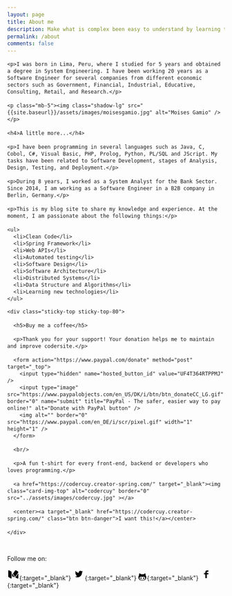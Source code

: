 ```yaml
---
layout: page
title: About me
description: Make what is complex been easy to understand by learning the fundamentals of computer science and software design
permalink: /about
comments: false
---
```


<div class="row justify-content-between">
  
  <div class="col-md-9 pr-5">

    <p>I was born in Lima, Peru, where I studied for 5 years and obtained a degree in System Engineering. I have been working 20 years as a Software Engineer for several companies from different economic sectors such as Government, Financial, Industrial, Educative, Consulting, Retail, and Research.</p>

    <p class="mb-5"><img class="shadow-lg" src="{{site.baseurl}}/assets/images/moisesgamio.jpg" alt="Moises Gamio" /></p>

    <h4>A little more...</h4>

    <p>I have been programming in several languages such as Java, C, Cobol, C#, Visual Basic, PHP, Prolog, Python, PL/SQL and JScript. My tasks have been related to Software Development, stages of Analysis, Design, Testing, and Deployment.</p>

    <p>During 8 years, I worked as a System Analyst for the Bank Sector. Since 2014, I am working as a Software Engineer in a B2B company in Berlin, Germany.</p>

    <p>This is my blog site to share my knowledge and experience. At the moment, I am passionate about the following things:</p>

    <ul>
      <li>Clean Code</li>
      <li>Spring Framework</li>
      <li>Web APIs</li>
      <li>Automated testing</li>
      <li>Software Design</li>
      <li>Software Architecture</li>
      <li>Distributed Systems</li>
      <li>Data Structure and Algorithms</li>
      <li>Learning new technologies</li>
    </ul>
	
  </div>

  <div class="col-md-3">

    <div class="sticky-top sticky-top-80">
      
	  <h5>Buy me a coffee</h5>

      <p>Thank you for your support! Your donation helps me to maintain and improve codersite.</p>

      <form action="https://www.paypal.com/donate" method="post" target="_top">
        <input type="hidden" name="hosted_button_id" value="UF4T364RTPPMJ" />
        <input type="image" src="https://www.paypalobjects.com/en_US/DK/i/btn/btn_donateCC_LG.gif" border="0" name="submit" title="PayPal - The safer, easier way to pay online!" alt="Donate with PayPal button" />
        <img alt="" border="0" src="https://www.paypal.com/en_DE/i/scr/pixel.gif" width="1" height="1" />
      </form>

      <br/>

	  <p>A fun t-shirt for every front-end, backend or developers who loves programming.</p>

      <a href="https://codercuy.creator-spring.com/" target="_blank"><img class="card-img-top" alt="codercuy" border="0" src="../assets/images/codercuy.jpg" ></a>
      
	  <center><a target="_blank" href="https://codercuy.creator-spring.com/" class="btn btn-danger">I want this!</a></center>

    </div>

  </div>

</div>

<br/>

Follow me on: 

[![medium](/assets/images/medium-28.png)][1]{:target="_blank"}
[![twitter](/assets/images/twitter.png)][2]{:target="_blank"}
[![github](/assets/images/github.png)][3]{:target="_blank"}
[![facebook](/assets/images/facebook.png)][4]{:target="_blank"}

[1]: https://medium.com/@mkgv89
[2]: http://www.twitter.com/MoisesGamio
[3]: https://github.com/mgamio
[4]: https://www.facebook.com/codersite.dev